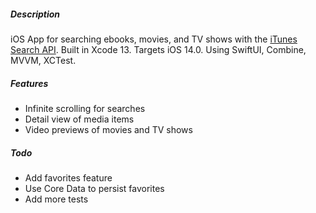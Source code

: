 ##### Description
iOS App for searching ebooks, movies, and TV shows with the [iTunes Search API](https://affiliate.itunes.apple.com/resources/documentation/itunes-store-web-service-search-api/).
Built in Xcode 13. Targets iOS 14.0.
Using SwiftUI, Combine, MVVM, XCTest.

#####  Features
* Infinite scrolling for searches
* Detail view of media items
* Video previews of movies and TV shows

##### Todo
* Add favorites feature
* Use Core Data to persist favorites
* Add more tests
